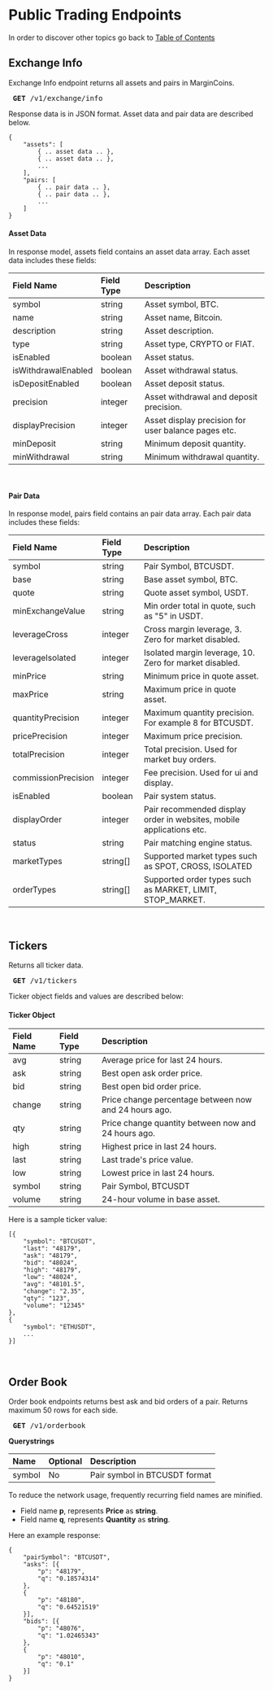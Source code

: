 # Public Trading Endpoints

In order to discover other topics go back to [Table of Contents](README.md)

## Exchange Info

Exchange Info endpoint  returns all assets and pairs in MarginCoins.

<pre> <b>GET</b> /v1/exchange/info </pre>

Response data is in JSON format. Asset data and pair data are described below.

```
{
    "assets": [
        { .. asset data .. },
        { .. asset data .. },
        ...
    ],
    "pairs: [
        { .. pair data .. },
        { .. pair data .. },
        ...
    ]
}
```

#### Asset Data

In response model, assets field contains an asset data array. Each asset data includes these fields:

| Field Name          | Field Type  | Description |
| :------------------ | :---------- | :---------- |
| symbol              | string      | Asset symbol, BTC. |
| name                | string      | Asset name, Bitcoin. |
| description         | string      | Asset description. |
| type                | string      | Asset type, CRYPTO or FIAT. |
| isEnabled           | boolean     | Asset status. |
| isWithdrawalEnabled | boolean     | Asset withdrawal status. |
| isDepositEnabled    | boolean     | Asset deposit status. |
| precision           | integer     | Asset withdrawal and deposit precision. |
| displayPrecision    | integer     | Asset display precision for user balance pages etc. |
| minDeposit          | string      | Minimum deposit quantity. |
| minWithdrawal       | string      | Minimum withdrawal quantity. |

<br />

#### Pair Data

In response model, pairs field contains an pair data array. Each pair data includes these fields:

| Field Name          | Field Type  | Description |
| :------------------ | :---------- | :---------- |
| symbol              | string      | Pair Symbol, BTCUSDT. |
| base                | string      | Base asset symbol, BTC. |
| quote               | string      | Quote asset symbol, USDT. |
| minExchangeValue    | string      | Min order total in quote, such as "5" in USDT. |
| leverageCross       | integer     | Cross margin leverage, 3. Zero for market disabled. |
| leverageIsolated    | integer     | Isolated margin leverage, 10. Zero for market disabled. |
| minPrice            | string      | Minimum price in quote asset. |
| maxPrice            | string      | Maximum price in quote asset. |
| quantityPrecision   | integer     | Maximum quantity precision. For example 8 for BTCUSDT. |
| pricePrecision      | integer     | Maximum price precision. |
| totalPrecision      | integer     | Total precision. Used for market buy orders. |
| commissionPrecision | integer     | Fee precision. Used for ui and display. |
| isEnabled           | boolean     | Pair system status. |
| displayOrder        | integer     | Pair recommended display order in websites, mobile applications etc. |
| status              | string      | Pair matching engine status. |
| marketTypes         | string[]    | Supported market types such as SPOT, CROSS, ISOLATED |
| orderTypes          | string[]    | Supported order types such as MARKET, LIMIT, STOP_MARKET. |

<br />

## Tickers

Returns all ticker data.

<pre> <b>GET</b> /v1/tickers </pre>

Ticker object fields and values are described below:

#### Ticker Object

| Field Name | Field Type | Description |
| :--------- | :--------- | :---------- |
| avg        | string     | Average price for last 24 hours. |
| ask        | string     | Best open ask order price. |
| bid        | string     | Best open bid order price. |
| change     | string     | Price change percentage between now and 24 hours ago. |
| qty        | string     | Price change quantity between now and 24 hours ago. |
| high       | string     | Highest price in last 24 hours. |
| last       | string     | Last trade's price value. |
| low        | string     | Lowest price in last 24 hours. |
| symbol     | string     | Pair Symbol, BTCUSDT |
| volume     | string     | 24-hour volume in base asset. |

Here is a sample ticker value:

```
[{
	"symbol": "BTCUSDT",
	"last": "48179",
	"ask": "48179",
	"bid": "48024",
	"high": "48179",
	"low": "48024",
	"avg": "48101.5",
	"change": "2.35",
	"qty": "123",
	"volume": "12345"
},
{
	"symbol": "ETHUSDT",
	...
}]
```

<br />

## Order Book

Order book endpoints returns best ask and bid orders of a pair. Returns maximum 50 rows for each side.

<pre> <b>GET</b> /v1/orderbook </pre>

**Querystrings**

| Name    | Optional | Description |
| :------ | :------- | :---------- |
| symbol  | No       | Pair symbol in BTCUSDT format |

To reduce the network usage, frequently recurring field names are minified.
- Field name **p**, represents **Price** as **string**.
- Field name **q**, represents **Quantity** as **string**.

Here an example response:

```
{
	"pairSymbol": "BTCUSDT",
	"asks": [{
		"p": "48179",
		"q": "0.18574314"
	},
	{
		"p": "48180",
		"q": "0.64521519"
	}],
	"bids": [{
		"p": "48076",
		"q": "1.02465343"
	},
	{
		"p": "48010",
		"q": "0.1"
	}]
}
```

<br />
